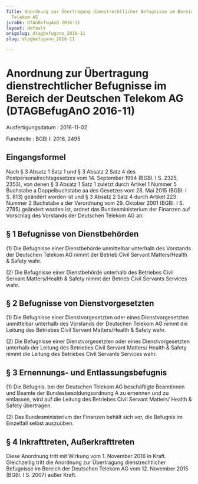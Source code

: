 ```yaml
---
Title: Anordnung zur Übertragung dienstrechtlicher Befugnisse im Bereich der Deutschen
  Telekom AG
jurabk: DTAGBefugAnO 2016-11
layout: default
origslug: dtagbefugano_2016-11
slug: dtagbefugano_2016-11

---
```


# Anordnung zur Übertragung dienstrechtlicher Befugnisse im Bereich der Deutschen Telekom AG (DTAGBefugAnO 2016-11)

Ausfertigungsdatum
:   2016-11-02

Fundstelle
:   BGBl I: 2016, 2495


## Eingangsformel

Nach § 3 Absatz 1 Satz 1 und § 3 Absatz 2 Satz 4 des
Postpersonalrechtsgesetzes vom 14. September 1994 (BGBl. I S. 2325,
2353), von denen § 3 Absatz 1 Satz 1 zuletzt durch Artikel 1 Nummer 5
Buchstabe a Doppelbuchstabe aa des Gesetzes vom 28. Mai 2015 (BGBl. I
S. 813) geändert worden ist und § 3 Absatz 2 Satz 4 durch Artikel 223
Nummer 2 Buchstabe a der Verordnung vom 29. Oktober 2001 (BGBl. I S.
2785) geändert worden ist, ordnet das Bundesministerium der Finanzen
auf Vorschlag des Vorstands der Deutschen Telekom AG an:


## § 1 Befugnisse von Dienstbehörden

(1) Die Befugnisse einer Dienstbehörde unmittelbar unterhalb des
Vorstands der Deutschen Telekom AG nimmt der Betrieb Civil Servant
Matters/Health & Safety wahr.

(2) Die Befugnisse einer Dienstbehörde unterhalb des Betriebes Civil
Servant Matters/Health & Safety nimmt der Betrieb Civil Servants
Services wahr.


## § 2 Befugnisse von Dienstvorgesetzten

(1) Die Befugnisse einer Dienstvorgesetzten oder eines
Dienstvorgesetzten unmittelbar unterhalb des Vorstands der Deutschen
Telekom AG nimmt die Leitung des Betriebes Civil Servant
Matters/Health & Safety wahr.

(2) Die Befugnisse einer Dienstvorgesetzten oder eines
Dienstvorgesetzten unterhalb der Leitung des Betriebes Civil Servant
Matters/
Health & Safety nimmt die Leitung des Betriebes Civil Servants
Services wahr.


## § 3 Ernennungs- und Entlassungsbefugnis

(1) Die Befugnis, bei der Deutschen Telekom AG beschäftigte Beamtinnen
und Beamte der Bundesbesoldungsordnung A zu ernennen und zu entlassen,
wird auf die Leitung des Betriebes Civil Servant Matters/
Health & Safety übertragen.

(2) Das Bundesministerium der Finanzen behält sich vor, die Befugnis
im Einzelfall selbst auszuüben.


## § 4 Inkrafttreten, Außerkrafttreten

Diese Anordnung tritt mit Wirkung vom 1. November 2016 in Kraft.
Gleichzeitig tritt die Anordnung zur Übertragung dienstrechtlicher
Befugnisse im Bereich der Deutschen Telekom AG vom 12. November 2015
(BGBl. I S. 2007) außer Kraft.

